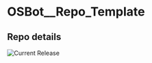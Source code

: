 # OSBot__Repo_Template

## Repo details

![Current Release](https://img.shields.io/badge/release-v0.7.1-blue)
